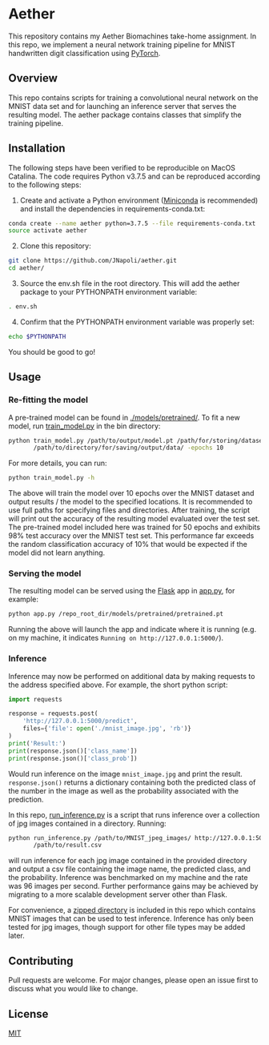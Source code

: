 # Aether
This repository contains my Aether Biomachines take-home assignment. In this
repo, we implement a neural network training pipeline for MNIST handwritten
digit classification using [PyTorch](https://pytorch.org/).

## Overview

This repo contains scripts for training a convolutional neural
network on the MNIST data set and for launching an inference server that
serves the resulting model. The aether package contains
classes that simplify the training pipeline.

## Installation

The following steps have been verified to be reproducible on MacOS Catalina.
The code requires Python v3.7.5 and can be reproduced according to the following
steps:

1. Create and activate a Python environment ([Miniconda](https://docs.conda.io/en/latest/miniconda.html)
 is recommended) and install the dependencies in requirements-conda.txt:

```bash
conda create --name aether python=3.7.5 --file requirements-conda.txt
source activate aether
```

2. Clone this repository:
```bash
git clone https://github.com/JNapoli/aether.git
cd aether/
```

3. Source the env.sh file in the root directory. This will add the aether
package to your PYTHONPATH environment variable:
```bash
. env.sh
```

4. Confirm that the PYTHONPATH environment variable was properly set:
```bash
echo $PYTHONPATH
```

You should be good to go!

## Usage

### Re-fitting the model

A pre-trained model can be found in [./models/pretrained/](./models/pretrained/).
To fit a new model, run [train_model.py](./bin/train_model.py) in the bin directory:
```bash
python train_model.py /path/to/output/model.pt /path/for/storing/datasets/ \
       /path/to/directory/for/saving/output/data/ -epochs 10
```

For more details, you can run:
```bash
python train_model.py -h
```

The above will train the model over 10 epochs over the MNIST dataset
and output results / the model to the specified locations. It is recommended to
use full paths for specifying files and directories. After training, the script will
print out the accuracy of the resulting model evaluated over the test set.
The pre-trained model included here was trained for 50 epochs and exhibits
98% test accuracy over the MNIST test set. This performance far exceeds the
random classification accuracy of 10% that would be expected if the model did
not learn anything.

### Serving the model
The resulting model can be served using the [Flask](https://flask.palletsprojects.com/en/1.1.x/)
app in [app.py](./bin/app.py), for example:

```bash
python app.py /repo_root_dir/models/pretrained/pretrained.pt
```

Running the above will launch the app and indicate where it is running (e.g. on my
machine, it indicates ```Running on http://127.0.0.1:5000/```).

### Inference
Inference may now be performed on additional data by making requests to the address
specified above. For example, the short python script:

```python
import requests

response = requests.post(
    'http://127.0.0.1:5000/predict',
    files={'file': open('./mnist_image.jpg', 'rb')}
)
print('Result:')
print(response.json()['class_name'])
print(response.json()['class_prob'])
```
Would run inference on the image ```mnist_image.jpg``` and print the result.
```response.json()``` returns a dictionary containing both the predicted
class of the number in the image as well as the probability associated with the
prediction.

In this repo, [run_inference.py](./bin/run_inference.py) is a script that runs
inference over a collection of jpg images contained in a directory. Running:

```bash
python run_inference.py /path/to/MNIST_jpeg_images/ http://127.0.0.1:5000/predict \
       /path/to/result.csv
```

will run inference for each jpg image contained in the provided directory and output
a csv file containing the image name, the predicted class, and the probability.
Inference was benchmarked on my machine and the rate was 96 images per second.
Further performance gains may be achieved by migrating to a more scalable development
server other than Flask.

For convenience, a [zipped directory](./data/MNIST_jpeg_for_inference.zip)
is included in this repo which contains MNIST images that can be used to test inference.
Inference has only been tested for jpg images, though support for other file types
may be added later.

## Contributing
Pull requests are welcome. For major changes, please open an issue first to
discuss what you would like to change.


## License
[MIT](https://choosealicense.com/licenses/mit/)
